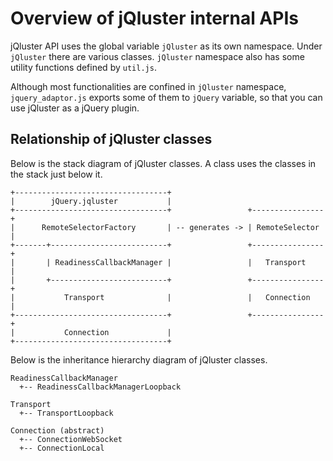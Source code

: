 # Overview of jQluster internal APIs

jQluster API uses the global variable `jQluster` as its own namespace.
Under `jQluster` there are various classes. `jQluster` namespace also
has some utility functions defined by `util.js`.

Although most functionalities are confined in `jQluster` namespace,
`jquery_adaptor.js` exports some of them to `jQuery` variable, so that
you can use jQluster as a jQuery plugin.

## Relationship of jQluster classes

Below is the stack diagram of jQluster classes. A class uses the
classes in the stack just below it.

    +----------------------------------+
    |        jQuery.jqluster           |
    +----------------------------------+                 +----------------+
    |      RemoteSelectorFactory       | -- generates -> | RemoteSelector |
    +-------+--------------------------+                 +----------------+
    |       | ReadinessCallbackManager |                 |   Transport    |
    |       +--------------------------+                 +----------------+
    |           Transport              |                 |   Connection   |
    +----------------------------------+                 +----------------+
    |           Connection             |
    +----------------------------------+


Below is the inheritance hierarchy diagram of jQluster classes.

    ReadinessCallbackManager
      +-- ReadinessCallbackManagerLoopback
    
    Transport
      +-- TransportLoopback
    
    Connection (abstract)
      +-- ConnectionWebSocket
      +-- ConnectionLocal
